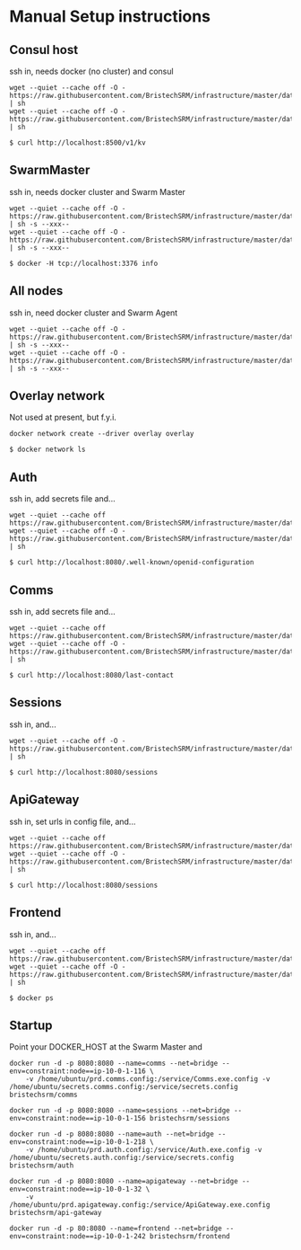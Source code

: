 
Manual Setup instructions
=================


Consul host
-----------------
ssh in, needs docker (no cluster) and consul
```
wget --quiet --cache off -O - https://raw.githubusercontent.com/BristechSRM/infrastructure/master/dataCenter/manual/installDocker.sh | sh
wget --quiet --cache off -O - https://raw.githubusercontent.com/BristechSRM/infrastructure/master/dataCenter/manual/runConsul.sh | sh

$ curl http://localhost:8500/v1/kv
```


SwarmMaster
-----------------
ssh in, needs docker cluster and Swarm Master
```
wget --quiet --cache off -O - https://raw.githubusercontent.com/BristechSRM/infrastructure/master/dataCenter/manual/installDockerCluster.sh | sh -s --xxx--
wget --quiet --cache off -O - https://raw.githubusercontent.com/BristechSRM/infrastructure/master/dataCenter/manual/runSwarmMaster.sh | sh -s --xxx--

$ docker -H tcp://localhost:3376 info
```


All nodes
-----------------
ssh in, need docker cluster and Swarm Agent
```
wget --quiet --cache off -O - https://raw.githubusercontent.com/BristechSRM/infrastructure/master/dataCenter/manual/installDockerCluster.sh | sh -s --xxx--
wget --quiet --cache off -O - https://raw.githubusercontent.com/BristechSRM/infrastructure/master/dataCenter/manual/runSwarmAgent.sh | sh -s --xxx--
```


Overlay network
-----------------
Not used at present, but f.y.i.
```
docker network create --driver overlay overlay

$ docker network ls
```



Auth
-----------------
ssh in, add secrets file and...
```
wget --quiet --cache off https://raw.githubusercontent.com/BristechSRM/infrastructure/master/dataCenter/manual/prd.auth.config
wget --quiet --cache off -O - https://raw.githubusercontent.com/BristechSRM/infrastructure/master/dataCenter/manual/runAuth.sh | sh

$ curl http://localhost:8080/.well-known/openid-configuration
```


Comms
-----------------
ssh in, add secrets file and...
```
wget --quiet --cache off https://raw.githubusercontent.com/BristechSRM/infrastructure/master/dataCenter/manual/prd.comms.config
wget --quiet --cache off -O - https://raw.githubusercontent.com/BristechSRM/infrastructure/master/dataCenter/manual/runComms.sh | sh

$ curl http://localhost:8080/last-contact
```


Sessions
-----------------
ssh in, and...
```
wget --quiet --cache off -O - https://raw.githubusercontent.com/BristechSRM/infrastructure/master/dataCenter/manual/runSessions.sh | sh

$ curl http://localhost:8080/sessions
```


ApiGateway
-----------------
ssh in, set urls in config file, and...
```
wget --quiet --cache off https://raw.githubusercontent.com/BristechSRM/infrastructure/master/dataCenter/manual/prd.api.config
wget --quiet --cache off -O - https://raw.githubusercontent.com/BristechSRM/infrastructure/master/dataCenter/manual/runApiGateway.sh | sh

$ curl http://localhost:8080/sessions
```


Frontend
-----------------
ssh in, and...
```
wget --quiet --cache off https://raw.githubusercontent.com/BristechSRM/infrastructure/master/dataCenter/manual/prd.frontend.json
wget --quiet --cache off -O - https://raw.githubusercontent.com/BristechSRM/infrastructure/master/dataCenter/manual/runFrontend.sh | sh

$ docker ps
```


Startup
-----------------
Point your DOCKER_HOST at the Swarm Master and
```
docker run -d -p 8080:8080 --name=comms --net=bridge --env=constraint:node==ip-10-0-1-116 \
    -v /home/ubuntu/prd.comms.config:/service/Comms.exe.config -v /home/ubuntu/secrets.comms.config:/service/secrets.config bristechsrm/comms

docker run -d -p 8080:8080 --name=sessions --net=bridge --env=constraint:node==ip-10-0-1-156 bristechsrm/sessions

docker run -d -p 8080:8080 --name=auth --net=bridge --env=constraint:node==ip-10-0-1-218 \
    -v /home/ubuntu/prd.auth.config:/service/Auth.exe.config -v /home/ubuntu/secrets.auth.config:/service/secrets.config bristechsrm/auth

docker run -d -p 8080:8080 --name=apigateway --net=bridge --env=constraint:node==ip-10-0-1-32 \
    -v /home/ubuntu/prd.apigateway.config:/service/ApiGateway.exe.config bristechsrm/api-gateway

docker run -d -p 80:8080 --name=frontend --net=bridge --env=constraint:node==ip-10-0-1-242 bristechsrm/frontend
```
